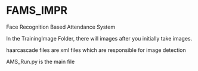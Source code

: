 # FAMS_IMPR
Face Recognition Based Attendance System

In the TrainingImage Folder, there will images after you initially take images.

haarcascade files are xml files which are responsible for image detection

AMS_Run.py is the main file
